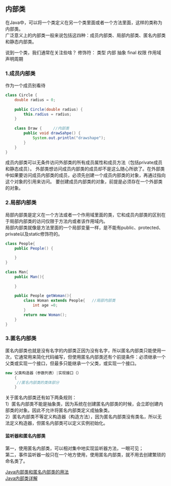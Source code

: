 ## 内部类
在Java中，可以将一个类定义在另一个类里面或者一个方法里面，这样的类称为内部类。  
广泛意义上的内部类一般来说包括这四种：成员内部类、局部内部类、匿名内部类和静态内部类。


说到一个类，我们通常在关注些啥？
修饰符：
  类型 内部 抽象 final 
  权限 
作用域 声明周期

### 1.成员内部类
作为一个成员别看待
```java
class Circle {
    double radius = 0;
     
    public Circle(double radius) {
        this.radius = radius;
    }
     
    class Draw {     //内部类
        public void drawSahpe() {
            System.out.println("drawshape");
        }
    }
}
```
成员内部类可以无条件访问外部类的所有成员属性和成员方法（包括private成员和静态成员）。
外部类想访问成员内部类的成员却不是这么随心所欲了。在外部类中如果要访问成员内部类的成员，必须先创建一个成员内部类的对象，再通过指向这个对象的引用来访问。
要创建成员内部类的对象，前提是必须存在一个外部类的对象。

### 2.局部内部类
局部内部类是定义在一个方法或者一个作用域里面的类，它和成员内部类的区别在于局部内部类的访问仅限于方法内或者该作用域内。  
局部内部类就像是方法里面的一个局部变量一样，是不能有public、protected、private以及static修饰符的。
```java
class People{
    public People() {
         
    }
}
 
class Man{
    public Man(){
         
    }
     
    public People getWoman(){
        class Woman extends People{   //局部内部类
            int age =0;
        }
        return new Woman();
    }
}
```

### 3.匿名内部类
匿名内部类也就是没有名字的内部类正因为没有名字，所以匿名内部类只能使用一次，它通常用来简化代码编写，但使用匿名内部类还有个前提条件：必须继承一个父类或实现一个接口，但最多只能继承一个父类，或实现一个接口。  

```java 
new 父类构造器（参数列表）|实现接口（）  
    {  
     //匿名内部类的类体部分  
    }
```

关于匿名内部类还有如下两条规则：  
1）匿名内部类不能是抽象类，因为系统在创建匿名内部类的时候，会立即创建内部类的对象。因此不允许将匿名内部类定义成抽象类。  
2）匿名内部类不等定义构造器（构造方法），因为匿名内部类没有类名，所以无法定义构造器，但匿名内部类可以定义实例初始化。  

#### 监听器和匿名内部类  
第一，使用匿名内部类，可以相对集中地实现监听器方法，一眼可见；  
第二，事件监听器一般只在一个地方使用，使用匿名内部类，就不用去创建繁琐的命名类了。

[Java内部类和匿名内部类的用法](https://blog.csdn.net/guyuealian/article/details/51981163)  
[Java内部类详解](https://www.cnblogs.com/dolphin0520/p/3811445.html)  
